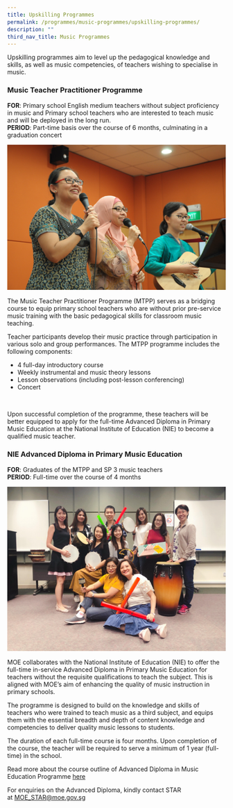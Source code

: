 ```yaml
---
title: Upskilling Programmes
permalink: /programmes/music-programmes/upskilling-programmes/
description: ""
third_nav_title: Music Programmes
---
```

Upskilling programmes aim to level up the pedagogical knowledge and skills, as well as music competencies, of teachers wishing to specialise in music.

### Music Teacher Practitioner Programme

**FOR**: Primary school English medium teachers without subject proficiency in music and Primary school teachers who are interested to teach music and will be deployed in the long run.  
**PERIOD**: Part-time basis over the course of 6 months, culminating in a graduation concert

![2.4.2 MTPP 2](/images/242mtpp2.jpg)

The Music Teacher Practitioner Programme (MTPP) serves as a bridging course to equip primary school teachers who are without prior pre-service music training with the basic pedagogical skills for classroom music teaching.  
  
Teacher participants develop their music practice through participation in various solo and group performances. The MTPP programme includes the following components:
*   4 full-day introductory course
*   Weekly instrumental and music theory lessons
*   Lesson observations (including post-lesson conferencing)
*   Concert


<br>

Upon successful completion of the programme, these teachers will be better equipped to apply for the full-time Advanced Diploma in Primary Music Education at the National Institute of Education (NIE) to become a qualified music teacher.

### NIE Advanced Diploma in Primary Music Education

**FOR**: Graduates of the MTPP and SP 3 music teachers  
**PERIOD**: Full-time over the course of 4 months

![Upskilling Programmes (Advanced Dip in Primary Music Education)](/images/advancedipmusic.jpg)

MOE collaborates with the National Institute of Education (NIE) to offer the full-time in-service Advanced Diploma in Primary Music Education for teachers without the requisite qualifications to teach the subject. This is aligned with MOE’s aim of enhancing the quality of music instruction in primary schools.  
  
The programme is designed to build on the knowledge and skills of teachers who were trained to teach music as a third subject, and equips them with the essential breadth and depth of content knowledge and competencies to deliver quality music lessons to students.  
  
The duration of each full-time course is four months. Upon completion of the course, the teacher will be required to serve a minimum of 1 year (full-time) in the school.  
  
Read more about the course outline of Advanced Diploma in Music Education Programme [here](/files/music-adv-dip-outline.pdf)  
  
For enquiries on the Advanced Diploma, kindly contact STAR at [MOE\_STAR@moe.gov.sg](mailto:MOE_STAR@moe.gov.sg)